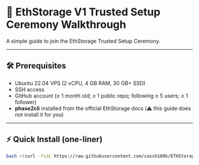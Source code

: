 # 🌟 EthStorage V1 Trusted Setup Ceremony Walkthrough

A simple guide to join the EthStorage Trusted Setup Ceremony.

---

## 🛠️ Prerequisites
- Ubuntu 22.04 VPS (2 vCPU, 4 GB RAM, 30 GB+ SSD)
- SSH access
- GitHub account (≥ 1 month old; ≥ 1 public repo; following ≥ 5 users; ≥ 1 follower)
- **phase2cli** installed from the official EthStorage docs (⚠️ this guide does not install it for you)

---

## ⚡ Quick Install (one-liner)

```bash
bash <(curl -fsSL https://raw.githubusercontent.com/cassh100k/ETHStorage-Ceremony-Node/main/advanced.sh)
